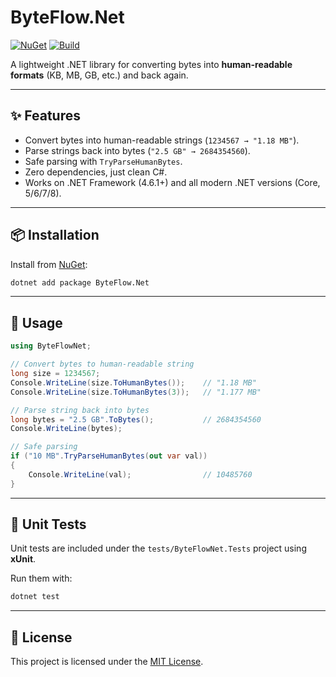 # ByteFlow.Net

[![NuGet](https://img.shields.io/nuget/v/ByteFlow.Net.svg)](https://www.nuget.org/packages/ByteFlow.Net)
[![Build](https://github.com/AndrewClements84/ByteFlow/actions/workflows/dotnet.yml/badge.svg)](https://github.com/AndrewClements84/ByteFlow/actions)

A lightweight .NET library for converting bytes into **human-readable formats** (KB, MB, GB, etc.) and back again.

---

## ✨ Features

- Convert bytes into human-readable strings (`1234567 → "1.18 MB"`).
- Parse strings back into bytes (`"2.5 GB" → 2684354560`).
- Safe parsing with `TryParseHumanBytes`.
- Zero dependencies, just clean C#.
- Works on .NET Framework (4.6.1+) and all modern .NET versions (Core, 5/6/7/8).

---

## 📦 Installation

Install from [NuGet](https://www.nuget.org/packages/ByteFlow.Net):

```sh
dotnet add package ByteFlow.Net
```

---

## 🚀 Usage

```csharp
using ByteFlowNet;

// Convert bytes to human-readable string
long size = 1234567;
Console.WriteLine(size.ToHumanBytes());    // "1.18 MB"
Console.WriteLine(size.ToHumanBytes(3));   // "1.177 MB"

// Parse string back into bytes
long bytes = "2.5 GB".ToBytes();           // 2684354560
Console.WriteLine(bytes);

// Safe parsing
if ("10 MB".TryParseHumanBytes(out var val))
{
    Console.WriteLine(val);                // 10485760
}
```

---

## 🧪 Unit Tests

Unit tests are included under the `tests/ByteFlowNet.Tests` project using **xUnit**.

Run them with:

```sh
dotnet test
```

---

## 📄 License

This project is licensed under the [MIT License](LICENSE).
